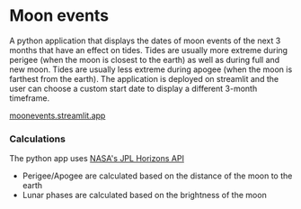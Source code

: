 # Moon events
A python application that displays the dates of moon events of the next 3 months that have an effect on tides. Tides are usually more extreme during perigee (when the moon is closest to the earth) as well as during full and new moon. Tides are usually less extreme during apogee (when the moon is farthest from the earth).
The application is deployed on streamlit and the user can choose a custom start date to display a different 3-month timeframe.

[moonevents.streamlit.app](https://moonevents.streamlit.app/)


### Calculations
The python app uses [NASA's JPL Horizons API](https://ssd-api.jpl.nasa.gov/doc/horizons.html)
* Perigee/Apogee are calculated based on the distance of the moon to the earth
* Lunar phases are calculated based on the brightness of the moon
